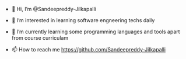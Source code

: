 - 👋 Hi, I’m @Sandeepreddy-Jilkapalli
- 👀 I’m interested in learning software engneering techs daily
- 🌱 I’m currently learning some programming languages and tools apart from course curriculam 

- 📫 How to reach me https://github.com/Sandeepreddy-Jilkapalli

<!---
Sandeepreddy-Jilkapalli/Sandeepreddy-Jilkapalli is a ✨ special ✨ repository because its `README.md` (this file) appears on your GitHub profile.
You can click the Preview link to take a look at your changes.
--->
